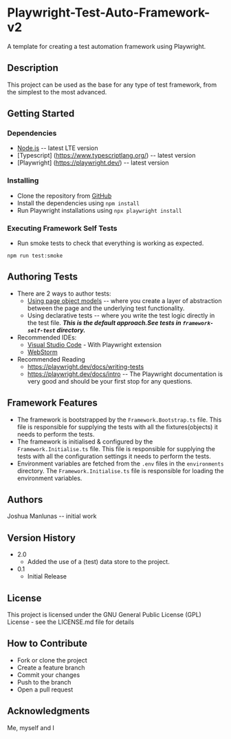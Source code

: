 # Playwright-Test-Auto-Framework-v2

A template for creating a test automation framework using Playwright.

## Description

This project can be used as the base for any type of test framework, from the simplest to the most advanced.

## Getting Started

### Dependencies

* [Node.js](https://nodejs.org/en/) -- latest LTE version
* [Typescript] (https://www.typescriptlang.org/) -- latest version
* [Playwright] (https://playwright.dev/) -- latest version

### Installing

* Clone the repository from [GitHub](https://github.com/joshuaManlunas/playwright-test-auto-v2.git)
* Install the dependencies using `npm install`
* Run Playwright installations using `npx playwright install`

### Executing Framework Self Tests

* Run smoke tests to check that everything is working as expected.
```
npm run test:smoke
```

## Authoring Tests
* There are 2 ways to author tests:
  * [Using page object models](https://playwright.dev/docs/pom) -- where you create a layer of abstraction between the page and the underlying test functionality.
  * Using declarative tests -- where you write the test logic directly in the test file. ___This is the default approach.See tests in `framework-self-test` directory.___
* Recommended IDEs:
  * [Visual Studio Code](https://code.visualstudio.com/) - With Playwright extension
  * [WebStorm](https://www.jetbrains.com/webstorm/)
* Recommended Reading
  * https://playwright.dev/docs/writing-tests 
  * https://playwright.dev/docs/intro -- The Playwright documentation is very good and should be your first stop for any questions.


## Framework Features
* The framework is bootstrapped by the `Framework.Bootstrap.ts` file. This file is responsible for supplying the tests with all the fixtures(objects) it needs to perform the tests.
* The framework is initialised & configured by the `Framework.Initialise.ts` file. This file is responsible for supplying the tests with all the configuration settings it needs to perform the tests.
* Environment variables are fetched from the `.env` files in the `environments` directory. The `Framework.Initialise.ts` file is responsible for loading the environment variables.

## Authors
Joshua Manlunas -- initial work  

## Version History

* 2.0
    * Added the use of a (test) data store to the project.
* 0.1
    * Initial Release

## License

This project is licensed under the GNU General Public License (GPL) License - see the LICENSE.md file for details

## How to Contribute
* Fork or clone the project
* Create a feature branch
* Commit your changes
* Push to the branch
* Open a pull request

## Acknowledgments

Me, myself and I